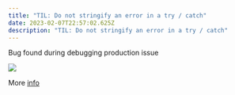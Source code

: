 ```yaml
---
title: "TIL: Do not stringify an error in a try / catch"
date: 2023-02-07T22:57:02.625Z
description: "TIL: Do not stringify an error in a try / catch"
---
```

B﻿ug found during debugging production issue

![](/img/screenshot-2022-10-06-at-14.02.22.png)

M﻿ore [info](https://stackoverflow.com/questions/18391212/is-it-not-possible-to-stringify-an-error-using-json-stringify)